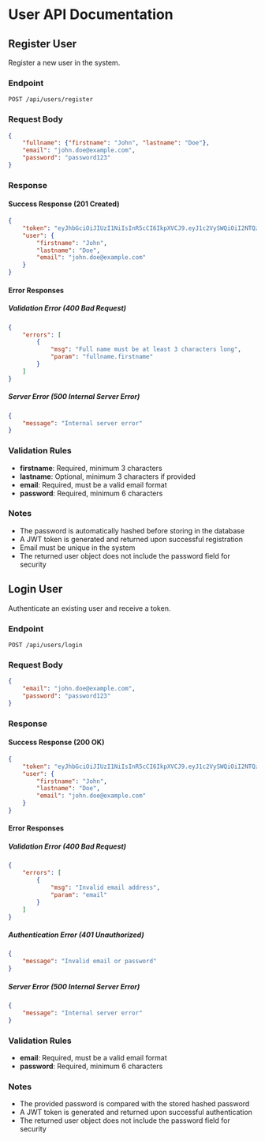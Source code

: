 # User API Documentation

## Register User
Register a new user in the system.

### Endpoint 
`POST /api/users/register`

### Request Body
```json
{
    "fullname": {"firstname": "John", "lastname": "Doe"},
    "email": "john.doe@example.com",
    "password": "password123"
}
```

### Response

#### Success Response (201 Created)
```json
{
    "token": "eyJhbGciOiJIUzI1NiIsInR5cCI6IkpXVCJ9.eyJ1c2VySWQiOiI2NTQzMjEyMzQ1Njc4NzY5NjUiLCJpYXQiOjE3MTYyMzkwMjJ9.B3Z8a3TJxN05cKLx4HjDwXm4OQvVjL5YJHtS123456",
    "user": {
        "firstname": "John",
        "lastname": "Doe",
        "email": "john.doe@example.com"
    }
}
```


#### Error Responses

##### Validation Error (400 Bad Request)
```json
{
    "errors": [
        {
            "msg": "Full name must be at least 3 characters long",
            "param": "fullname.firstname"
        }
    ]
}
```

##### Server Error (500 Internal Server Error)
```json
{
    "message": "Internal server error"
}
```

### Validation Rules
- **firstname**: Required, minimum 3 characters
- **lastname**: Optional, minimum 3 characters if provided
- **email**: Required, must be a valid email format
- **password**: Required, minimum 6 characters

### Notes
- The password is automatically hashed before storing in the database
- A JWT token is generated and returned upon successful registration
- Email must be unique in the system
- The returned user object does not include the password field for security

## Login User
Authenticate an existing user and receive a token.

### Endpoint 
`POST /api/users/login`

### Request Body
```json
{
    "email": "john.doe@example.com",
    "password": "password123"
}
```

### Response

#### Success Response (200 OK)
```json
{
    "token": "eyJhbGciOiJIUzI1NiIsInR5cCI6IkpXVCJ9.eyJ1c2VySWQiOiI2NTQzMjEyMzQ1Njc4NzY5NjUiLCJpYXQiOjE3MTYyMzkwMjJ9.B3Z8a3TJxN05cKLx4HjDwXm4OQvVjL5YJHtS123456",
    "user": {
        "firstname": "John",
        "lastname": "Doe",
        "email": "john.doe@example.com"
    }
}
```

#### Error Responses

##### Validation Error (400 Bad Request)
```json
{
    "errors": [
        {
            "msg": "Invalid email address",
            "param": "email"
        }
    ]
}
```

##### Authentication Error (401 Unauthorized)
```json
{
    "message": "Invalid email or password"
}
```

##### Server Error (500 Internal Server Error)
```json
{
    "message": "Internal server error"
}
```

### Validation Rules
- **email**: Required, must be a valid email format
- **password**: Required, minimum 6 characters

### Notes
- The provided password is compared with the stored hashed password
- A JWT token is generated and returned upon successful authentication
- The returned user object does not include the password field for security
